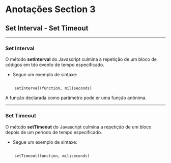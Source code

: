 # Anotações Section 3
## Set Interval - Set Timeout

<hr>

### Set Interval
O método <b>setInterval</b> do Javascript culmina a repetição de um bloco de códigos em tdo evento de tempo especificado. 

- Segue um exemplo de sintaxe: <br>
<code>
    setInterval(function, miliseconds)
</code>

A função declarada como parâmetro pode er uma função anônima.

<hr>

### Set Timeout
O método <b>setTimeout</b> do Javascript culmina a repetição de um bloco depois de um período de tempo especificado.

- Segue um exemplo de sintaxe:<br>
<code>
    setTimeout(function, miliseconds)
</code>